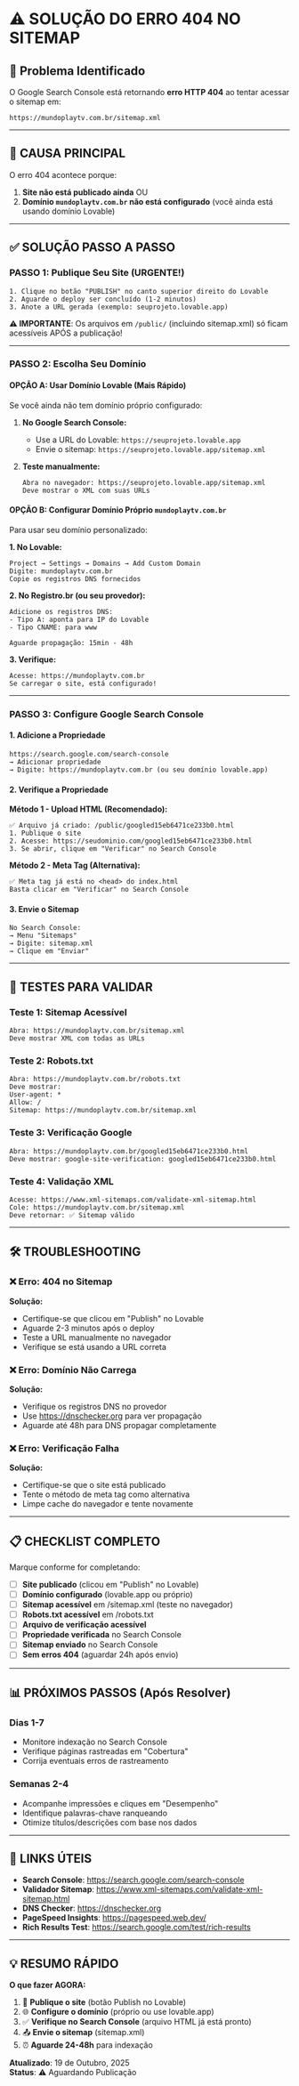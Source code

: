 # ⚠️ SOLUÇÃO DO ERRO 404 NO SITEMAP

## 🔴 Problema Identificado
O Google Search Console está retornando **erro HTTP 404** ao tentar acessar o sitemap em:
```
https://mundoplaytv.com.br/sitemap.xml
```

---

## 🎯 CAUSA PRINCIPAL

O erro 404 acontece porque:

1. **Site não está publicado ainda** OU
2. **Domínio `mundoplaytv.com.br` não está configurado** (você ainda está usando domínio Lovable)

---

## ✅ SOLUÇÃO PASSO A PASSO

### PASSO 1: Publique Seu Site (URGENTE!)

```
1. Clique no botão "PUBLISH" no canto superior direito do Lovable
2. Aguarde o deploy ser concluído (1-2 minutos)
3. Anote a URL gerada (exemplo: seuprojeto.lovable.app)
```

**⚠️ IMPORTANTE**: Os arquivos em `/public/` (incluindo sitemap.xml) só ficam acessíveis APÓS a publicação!

---

### PASSO 2: Escolha Seu Domínio

#### OPÇÃO A: Usar Domínio Lovable (Mais Rápido)

Se você ainda não tem domínio próprio configurado:

1. **No Google Search Console:**
   - Use a URL do Lovable: `https://seuprojeto.lovable.app`
   - Envie o sitemap: `https://seuprojeto.lovable.app/sitemap.xml`

2. **Teste manualmente:**
   ```
   Abra no navegador: https://seuprojeto.lovable.app/sitemap.xml
   Deve mostrar o XML com suas URLs
   ```

#### OPÇÃO B: Configurar Domínio Próprio `mundoplaytv.com.br`

Para usar seu domínio personalizado:

**1. No Lovable:**
```
Project → Settings → Domains → Add Custom Domain
Digite: mundoplaytv.com.br
Copie os registros DNS fornecidos
```

**2. No Registro.br (ou seu provedor):**
```
Adicione os registros DNS:
- Tipo A: aponta para IP do Lovable
- Tipo CNAME: para www

Aguarde propagação: 15min - 48h
```

**3. Verifique:**
```
Acesse: https://mundoplaytv.com.br
Se carregar o site, está configurado!
```

---

### PASSO 3: Configure Google Search Console

#### 1. Adicione a Propriedade
```
https://search.google.com/search-console
→ Adicionar propriedade
→ Digite: https://mundoplaytv.com.br (ou seu domínio lovable.app)
```

#### 2. Verifique a Propriedade

**Método 1 - Upload HTML (Recomendado):**
```
✅ Arquivo já criado: /public/googled15eb6471ce233b0.html
1. Publique o site
2. Acesse: https://seudominio.com/googled15eb6471ce233b0.html
3. Se abrir, clique em "Verificar" no Search Console
```

**Método 2 - Meta Tag (Alternativa):**
```
✅ Meta tag já está no <head> do index.html
Basta clicar em "Verificar" no Search Console
```

#### 3. Envie o Sitemap
```
No Search Console:
→ Menu "Sitemaps"
→ Digite: sitemap.xml
→ Clique em "Enviar"
```

---

## 🧪 TESTES PARA VALIDAR

### Teste 1: Sitemap Acessível
```
Abra: https://mundoplaytv.com.br/sitemap.xml
Deve mostrar XML com todas as URLs
```

### Teste 2: Robots.txt
```
Abra: https://mundoplaytv.com.br/robots.txt
Deve mostrar:
User-agent: *
Allow: /
Sitemap: https://mundoplaytv.com.br/sitemap.xml
```

### Teste 3: Verificação Google
```
Abra: https://mundoplaytv.com.br/googled15eb6471ce233b0.html
Deve mostrar: google-site-verification: googled15eb6471ce233b0.html
```

### Teste 4: Validação XML
```
Acesse: https://www.xml-sitemaps.com/validate-xml-sitemap.html
Cole: https://mundoplaytv.com.br/sitemap.xml
Deve retornar: ✅ Sitemap válido
```

---

## 🛠️ TROUBLESHOOTING

### ❌ Erro: 404 no Sitemap
**Solução:**
- Certifique-se que clicou em "Publish" no Lovable
- Aguarde 2-3 minutos após o deploy
- Teste a URL manualmente no navegador
- Verifique se está usando a URL correta

### ❌ Erro: Domínio Não Carrega
**Solução:**
- Verifique os registros DNS no provedor
- Use https://dnschecker.org para ver propagação
- Aguarde até 48h para DNS propagar completamente

### ❌ Erro: Verificação Falha
**Solução:**
- Certifique-se que o site está publicado
- Tente o método de meta tag como alternativa
- Limpe cache do navegador e tente novamente

---

## 📋 CHECKLIST COMPLETO

Marque conforme for completando:

- [ ] **Site publicado** (clicou em "Publish" no Lovable)
- [ ] **Domínio configurado** (lovable.app ou próprio)
- [ ] **Sitemap acessível** em /sitemap.xml (teste no navegador)
- [ ] **Robots.txt acessível** em /robots.txt
- [ ] **Arquivo de verificação acessível**
- [ ] **Propriedade verificada** no Search Console
- [ ] **Sitemap enviado** no Search Console
- [ ] **Sem erros 404** (aguardar 24h após envio)

---

## 📊 PRÓXIMOS PASSOS (Após Resolver)

### Dias 1-7
- Monitore indexação no Search Console
- Verifique páginas rastreadas em "Cobertura"
- Corrija eventuais erros de rastreamento

### Semanas 2-4
- Acompanhe impressões e cliques em "Desempenho"
- Identifique palavras-chave ranqueando
- Otimize títulos/descrições com base nos dados

---

## 🔗 LINKS ÚTEIS

- **Search Console**: https://search.google.com/search-console
- **Validador Sitemap**: https://www.xml-sitemaps.com/validate-xml-sitemap.html
- **DNS Checker**: https://dnschecker.org
- **PageSpeed Insights**: https://pagespeed.web.dev/
- **Rich Results Test**: https://search.google.com/test/rich-results

---

## 💡 RESUMO RÁPIDO

**O que fazer AGORA:**

1. 🚀 **Publique o site** (botão Publish no Lovable)
2. 🌐 **Configure o domínio** (próprio ou use lovable.app)
3. ✅ **Verifique no Search Console** (arquivo HTML já está pronto)
4. 📤 **Envie o sitemap** (sitemap.xml)
5. ⏰ **Aguarde 24-48h** para indexação

**Atualizado**: 19 de Outubro, 2025  
**Status**: ⚠️ Aguardando Publicação
